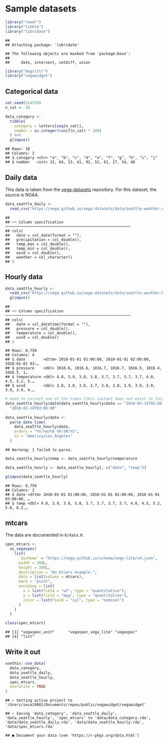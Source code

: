 Sample datasets
================

``` r
library("readr")
library("tibble")
library("lubridate")
```

    ## 
    ## Attaching package: 'lubridate'

    ## The following objects are masked from 'package:base':
    ## 
    ##     date, intersect, setdiff, union

``` r
library("magrittr")
library("vegawidget")
```

## Categorical data

``` r
set.seed(314159)
n_cat <- 10

data_category <- 
  tibble(
    category = letters[seq(n_cat)],
    number = as.integer(runif(n_cat) * 100)
  ) %>%
  glimpse()
```

    ## Rows: 10
    ## Columns: 2
    ## $ category <chr> "a", "b", "c", "d", "e", "f", "g", "h", "i", "j"
    ## $ number   <int> 21, 64, 23, 41, 92, 52, 61, 27, 34, 48

## Daily data

This data is taken from the
[vega-datasets](https://github.com/vega/vega/tree/master/docs/data)
repository. For this dataset, the source is NOAA.

``` r
data_seattle_daily <- 
  read_csv("https://vega.github.io/vega-datasets/data/seattle-weather.csv")
```

    ## 
    ## ── Column specification ────────────────────────────────────────────────────────
    ## cols(
    ##   date = col_date(format = ""),
    ##   precipitation = col_double(),
    ##   temp_max = col_double(),
    ##   temp_min = col_double(),
    ##   wind = col_double(),
    ##   weather = col_character()
    ## )

## Hourly data

``` r
data_seattle_hourly <- 
  read_csv("https://vega.github.io/vega-datasets/data/seattle-weather-hourly-normals.csv") %>%
  glimpse()
```

    ## 
    ## ── Column specification ────────────────────────────────────────────────────────
    ## cols(
    ##   date = col_datetime(format = ""),
    ##   pressure = col_double(),
    ##   temperature = col_double(),
    ##   wind = col_double()
    ## )

    ## Rows: 8,759
    ## Columns: 4
    ## $ date        <dttm> 2010-01-01 01:00:00, 2010-01-01 02:00:00, 2010-01-01 03:…
    ## $ pressure    <dbl> 1016.6, 1016.6, 1016.7, 1016.7, 1016.5, 1016.4, 1016.5, 1…
    ## $ temperature <dbl> 4.0, 3.9, 3.8, 3.8, 3.7, 3.7, 3.7, 3.7, 4.0, 4.5, 5.2, 5.…
    ## $ wind        <dbl> 3.8, 3.8, 3.8, 3.7, 3.8, 3.8, 3.9, 3.9, 3.9, 3.9, 3.9, 4.…

``` r
# need to correct one of the times (this instant does not exist in local time)
data_seattle_hourly$date[data_seattle_hourly$date == "2010-03-14T02:00:00"] <-
  "2010-03-14T03:00:00"
  
data_seattle_hourly$date <- 
  parse_date_time(
    data_seattle_hourly$date, 
    orders = "%Y/%m/%d %H:%M:%S",
    tz = "America/Los_Angeles"
  )  
```

    ## Warning: 1 failed to parse.

``` r
data_seattle_hourly$temp <- data_seattle_hourly$temperature

data_seattle_hourly <- data_seattle_hourly[, c("date", "temp")]
```

``` r
glimpse(data_seattle_hourly)
```

    ## Rows: 8,759
    ## Columns: 2
    ## $ date <dttm> 2010-01-01 01:00:00, 2010-01-01 02:00:00, 2010-01-01 03:00:00, …
    ## $ temp <dbl> 4.0, 3.9, 3.8, 3.8, 3.7, 3.7, 3.7, 3.7, 4.0, 4.5, 5.2, 5.8, 6.2,…

## mtcars

The data are documented in `R/data.R`.

``` r
spec_mtcars <-
  as_vegaspec(
    list(
      `$schema` = "https://vega.github.io/schema/vega-lite/v4.json",
      width = 300L,
      height = 300L,
      description = "An mtcars example.",
      data = list(values = mtcars),
      mark = "point",
      encoding = list(
        x = list(field = "wt", type = "quantitative"),
        y = list(field = "mpg", type = "quantitative"),
        color = list(field = "cyl", type = "nominal")
      )
    )     
  )

class(spec_mtcars)
```

    ## [1] "vegaspec_unit"      "vegaspec_vega_lite" "vegaspec"          
    ## [4] "list"

## Write it out

``` r
usethis::use_data(
  data_category,
  data_seattle_daily,
  data_seattle_hourly,
  spec_mtcars,
  overwrite = TRUE  
)
```

    ## ✓ Setting active project to '/Users/sesa19001/Documents/repos/public/vegawidget/vegawidget'

    ## ✓ Saving 'data_category', 'data_seattle_daily', 'data_seattle_hourly', 'spec_mtcars' to 'data/data_category.rda', 'data/data_seattle_daily.rda', 'data/data_seattle_hourly.rda', 'data/spec_mtcars.rda'

    ## ● Document your data (see 'https://r-pkgs.org/data.html')

